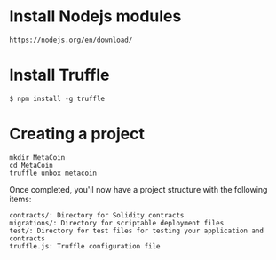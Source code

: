 # Install Nodejs modules

`https://nodejs.org/en/download/`

# Install Truffle

`$ npm install -g truffle`

# Creating a project

```
mkdir MetaCoin
cd MetaCoin
truffle unbox metacoin
```

Once completed, you'll now have a project structure with the following items:

```
contracts/: Directory for Solidity contracts
migrations/: Directory for scriptable deployment files
test/: Directory for test files for testing your application and contracts
truffle.js: Truffle configuration file
```